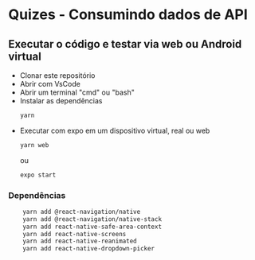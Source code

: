 # Quizes - Consumindo dados de API
## Executar o código e testar via web ou Android virtual

- Clonar este repositório
- Abrir com VsCode
- Abrir um terminal "cmd" ou "bash"
- Instalar as dependências
    ```bash
    yarn
    ```
- Executar com expo em um dispositivo virtual, real ou web
    ```bash
    yarn web
    ```
    ou
    ```bash
    expo start
    ```
### Dependências
```bash
    yarn add @react-navigation/native
    yarn add @react-navigation/native-stack
    yarn add react-native-safe-area-context
    yarn add react-native-screens
    yarn add react-native-reanimated
    yarn add react-native-dropdown-picker
```
